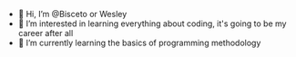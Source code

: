 - 👋 Hi, I’m @Bisceto or Wesley 
- 👀 I’m interested in learning everything about coding, it's going to be my career after all
- 🌱 I’m currently learning the basics of programming methodology

<!---
Bisceto/Bisceto is a ✨ special ✨ repository because its `README.md` (this file) appears on your GitHub profile.
You can click the Preview link to take a look at your changes.
--->
